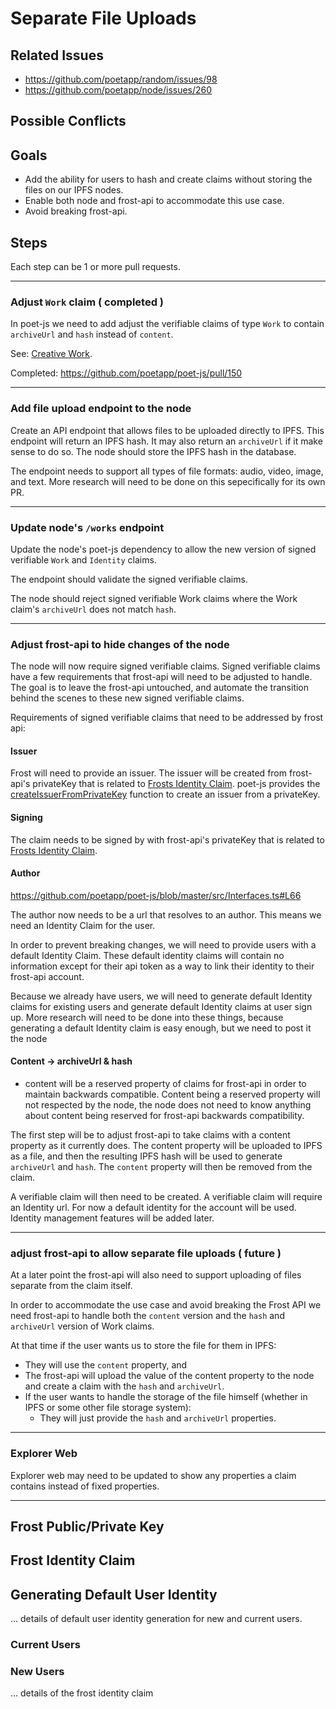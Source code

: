 # Separate File Uploads

## Related Issues
- https://github.com/poetapp/random/issues/98
- https://github.com/poetapp/node/issues/260

## Possible Conflicts

## Goals
 * Add the ability for users to hash and create claims without storing the files on our IPFS nodes.
 * Enable both node and frost-api to accommodate this use case.
 * Avoid breaking frost-api.

## Steps

Each step can be 1 or more pull requests.

---- 

### Adjust `Work` claim ( completed )

In poet-js we need to add adjust the verifiable claims of type `Work` to contain `archiveUrl` and `hash` instead of `content`.

See: [Creative Work](https://github.com/poetapp/random/blob/master/claim-types/creative-work.md).

Completed: https://github.com/poetapp/poet-js/pull/150

----

### Add file upload endpoint to the node

Create an API endpoint that allows files to be uploaded directly to IPFS. This endpoint will return an IPFS hash. It may also return an `archiveUrl` if it make sense to do so. The node should store the IPFS hash in the database.

The endpoint needs to support all types of file formats: audio, video, image, and text. More research will need to be done on this sepecifically for its own PR.

---- 

### Update node's `/works` endpoint

Update the node's poet-js dependency to allow the new version of signed verifiable `Work` and `Identity` claims.

The endpoint should validate the signed verifiable claims.

The node should reject signed verifiable Work claims where the Work claim's `archiveUrl` does not match `hash`.

---- 

### Adjust frost-api to hide changes of the node

The node will now require signed verifiable claims. Signed verifiable claims have a few requirements that frost-api will need to be adjusted to handle. The goal is to leave the frost-api untouched, and automate the transition behind the scenes to these new signed verifiable claims.

Requirements of signed verifiable claims that need to be addressed by frost api:

#### Issuer

Frost will need to provide an issuer. The issuer will be created from frost-api's privateKey that is related to [Frosts Identity Claim](#frost-identity-claim). poet-js provides the [createIssuerFromPrivateKey](https://github.com/poetapp/poet-js/blob/master/src/util/KeyHelper.ts#L106) function to create an issuer from a privateKey.

#### Signing

The claim needs to be signed by with frost-api's privateKey that is related to [Frosts Identity Claim](#frost-identity-claim).

#### Author

https://github.com/poetapp/poet-js/blob/master/src/Interfaces.ts#L66

The author now needs to be a url that resolves to an author. This means we need an Identity Claim for the user.

In order to prevent breaking changes, we will need to provide users with a default Identity Claim. These default identity claims will contain no information except for their api token as a way to link their identity to their frost-api account.

Because we already have users, we will need to generate default Identity claims for existing users and generate default Identity claims at user sign up. More research will need to be done into these things, because generating a default Identity claim is easy enough, but we need to post it the node 


#### Content -> archiveUrl & hash

* content will be a reserved property of claims for frost-api in order to maintain backwards compatible. Content being a reserved property will not respected by the node, the node does not need to know anything about content being reserved for frost-api backwards compatibility.

The first step will be to adjust frost-api to take claims with a content property as it currently does. The content property will be uploaded to IPFS as a file, and then the resulting IPFS hash will be used to generate `archiveUrl` and `hash`. The `content` property will then be removed from the claim.

A verifiable claim will then need to be created. A verifiable claim will require an Identity url. For now a default identity for the account will be used. Identity management features will be added later.

----

### adjust frost-api to allow separate file uploads ( future )

At a later point the frost-api will also need to support uploading of files separate from the claim itself.

In order to accommodate the use case and avoid breaking the Frost API we need frost-api to handle both the `content` version and the `hash` and `archiveUrl` version of Work claims.

At that time if the user wants us to store the file for them in IPFS:
  * They will use the `content` property, and
  * The frost-api will upload the value of the content property to the node and create a claim with the `hash` and `archiveUrl`.
* If the user wants to handle the storage of the file himself (whether in IPFS or some other file storage system):
  * They will just provide the `hash` and `archiveUrl` properties.


---- 

### Explorer Web

Explorer web may need to be updated to show any properties a claim contains instead of fixed properties.

----

## Frost Public/Private Key

## Frost Identity Claim

## Generating Default User Identity

... details of default user identity generation for new and current users.

### Current Users

### New Users




... details of the frost identity claim
